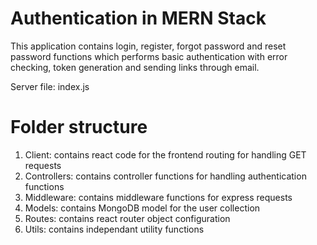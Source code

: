 # Authentication in MERN Stack
This application contains login, register, forgot password and reset password functions which performs basic authentication with error checking, token generation and sending links through email.

Server file: index.js

# Folder structure
1. Client: contains react code for the frontend routing for handling GET requests
2. Controllers: contains controller functions for handling authentication functions
3. Middleware: contains middleware functions for express requests
4. Models: contains MongoDB model for the user collection
5. Routes: contains react router object configuration
6. Utils: contains independant utility functions
